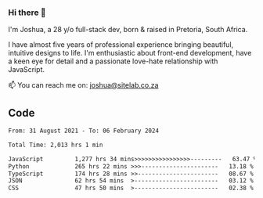### Hi there 👋

I'm Joshua, a 28 y/o full-stack dev, born & raised in Pretoria, South Africa. 

I have almost five years of professional experience bringing beautiful, intuitive designs to life. I'm enthusiastic about front-end development, have a keen eye for detail and a passionate love-hate relationship with JavaScript.

📫 You can reach me on: joshua@sitelab.co.za

## **Code**

<!--START_SECTION:waka-->

```txt
From: 31 August 2021 - To: 06 February 2024

Total Time: 2,013 hrs 1 min

JavaScript         1,277 hrs 34 mins>>>>>>>>>>>>>>>>---------   63.47 %
Python             265 hrs 22 mins >>>----------------------   13.18 %
TypeScript         174 hrs 28 mins >>-----------------------   08.67 %
JSON               62 hrs 54 mins  >------------------------   03.12 %
CSS                47 hrs 50 mins  >------------------------   02.38 %
```

<!--END_SECTION:waka-->
